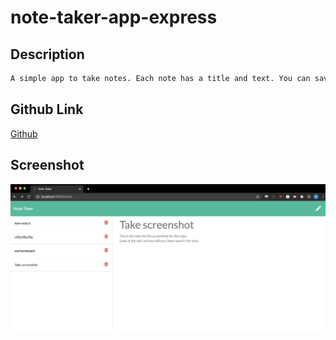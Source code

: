 # note-taker-app-express

## Description
```md
A simple app to take notes. Each note has a title and text. You can save note, delete old saved notes, and with future functionality, update notes. Each note has a unique id behind the scenes.
```

## Github Link
[Github](https://github.com/bhfreeman/note-taker-app-express)

## Screenshot
![screenshot](./images/screen-shot.png)